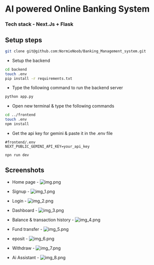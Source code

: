 # AI powered Online Banking System
### Tech stack - Next.Js + Flask

## Setup steps

```bash
git clone git@github.com:NormieNoob/Banking_Management_system.git
```

* Setup the backend

```bash
cd backend
touch .env
pip install -r requirements.txt
```

* Type the following command to run the backend server

```bash
python app.py
```


* Open new terminal & type the following commands

```bash
cd ../frontend
touch .env
npm install
```

* Get the api key for gemini & paste it in the .env file


```
#frontend/.env
NEXT_PUBLIC_GEMINI_API_KEY=your_api_key
```

```bash
npn run dev
```

## Screenshots

* Home page -
![img.png](screenshots/img.png)


* Signup - 
![img_1.png](screenshots/img_1.png)


* Login -
![img_2.png](screenshots/img_2.png)


* Dashboard -
![img_3.png](screenshots/img_3.png)


* Balance & transaction history -
![img_4.png](screenshots/img_4.png)


* Fund transfer -
![img_5.png](screenshots/img_5.png)


* eposit -
![img_6.png](screenshots/img_6.png)


* Withdraw -
![img_7.png](screenshots/img_7.png)


* Ai Assistant -
![img_8.png](screenshots/img_8.png)
